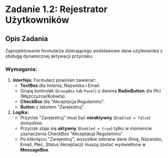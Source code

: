 # Zadanie 1.2: Rejestrator Użytkowników

## Opis Zadania
Zaprojektowanie formularza zbierającego podstawowe dane użytkownika z obsługą dynamicznej aktywacji przycisku.

### Wymagania:
1.  **Interfejs:** Formularz powinien zawierać:
    * **TextBox** dla Imienia, Nazwiska i Email.
    * Grupę kontrolek (`GroupBox` lub `Panel`) z dwoma **RadioButton** dla Płci (Mężczyzna/Kobieta).
    * **CheckBox** dla "Akceptacja Regulaminu".
    * **Button** z tekstem "Zarejestruj".
2.  **Logika:**
    * Przycisk "Zarejestruj" musi być **nieaktywny** (`Enabled = false`) domyślnie.
    * Przycisk staje się **aktywny** (`Enabled = true`) tylko w momencie zaznaczenia CheckBox "Akceptacja Regulaminu".
    * Po kliknięciu "Zarejestruj", wszystkie zebrane dane (Imię, Nazwisko, Email, Płeć, Status Akceptacji) muszą zostać wyświetlone w **MessageBox**.
